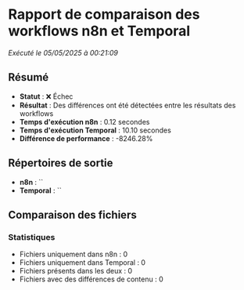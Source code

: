 # Rapport de comparaison des workflows n8n et Temporal

*Exécuté le 05/05/2025 à 00:21:09*

## Résumé

- **Statut** : ❌ Échec
- **Résultat** : Des différences ont été détectées entre les résultats des workflows
- **Temps d'exécution n8n** : 0.12 secondes
- **Temps d'exécution Temporal** : 10.10 secondes
- **Différence de performance** : -8246.28%

## Répertoires de sortie

- **n8n** : ``
- **Temporal** : ``

## Comparaison des fichiers

### Statistiques

- Fichiers uniquement dans n8n : 0
- Fichiers uniquement dans Temporal : 0
- Fichiers présents dans les deux : 0
- Fichiers avec des différences de contenu : 0

